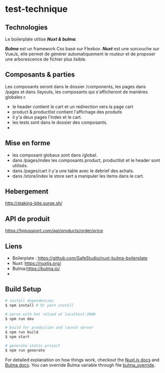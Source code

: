 # test-technique  

## Technologies

Le boilerplate utilise  ***Nuxt & bulma***.

 ***Bulma*** est un framework Css basé sur Flexbox.
 ***Nuxt*** est une surcouche sur VueJs, elle permet de générer automatiquement le routeur et de proposer une arborescence de fichier plus lisible.

## Composants & parties
Les composants seront dans le dossier /components, les pages dans /pages et dans /layouts, les composants qui s'afficheront de manières globales r.

- le header contient le cart et un redirection vers la page cart
- product & productlist contient l'affichage des produits
- il y'a deux pages l'index et le cart.
- les tests sont dans le dossier des composants.
- 
## Mise en forme

- les composant globaux sont dans /global.
- dans /pages/index les composants product, productlist et le header sont utilisés.
- dans /pages/cart il y'a une table avec le debrief des achats.
- dans /store/index le store sert a manipuler les items dans le cart.

## Hebergement
http://staking-bite.surge.sh/

## API de produit
https://hplussport.com/api/products/order/price

## Liens
- Boilerplate : https://github.com/SafeStudio/nuxt-bulma-boilerplate
- Nuxt: https://nuxtjs.org/
- Bulma:https://bulma.io/
- 
## Build Setup

``` bash
# install dependencies
$ npm install # Or yarn install

# serve with hot reload at localhost:3000
$ npm run dev

# build for production and launch server
$ npm run build
$ npm start

# generate static project
$ npm run generate
```

For detailed explanation on how things work, checkout the [Nuxt.js docs](https://github.com/nuxt/nuxt.js) and [Bulma docs](https://bulma.io/).
You can override Bulma variable through file [bulma_override](./assets/scss/_bulma_override.scss).


